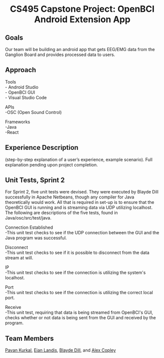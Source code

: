 <h1 align = "center">
CS495 Capstone Project: OpenBCI Android Extension App
</h1>

## Goals
Our team will be building an android app that gets EEG/EMG data from the Ganglion Board and provides processed data to users.

## Approach
   Tools <br>
      - Android Studio <br>
      - OpenBCI GUI <br>
      - Visual Studio Code <br>
	
   APIs <br>
      -OSC (Open Sound Control) <br>

   Frameworks <br>
      -Java <br>
      -React <br>

## Experience Description
(step-by-step explanation of a user’s experience, example scenario). Full explanation pending upon project completion.

## Unit Tests, Sprint 2
For Sprint 2, five unit tests were devised. They were executed by Blayde Dill successfully in Apache Netbeans, though any compiler for Java theoretically would work. All that is required in set-up is to ensure that the OpenBCI GUI is running and is streaming data via UDP utilizing localhost. The following are descriptions of the five tests, found in Java/osc/src/test/java.
   
   Connection Established <br>
   -This unit test checks to see if the UDP connection between the GUI and the Java program was successful. <br>

   Disconnect <br>
   -This unit test checks to see if it is possible to disconnect from the data stream at will. <br>
    
   IP <br>
   -This unit test checks to see if the connection is utilizing the system's localhost. <br>
   
   Port <br>
   -This unit test checks to see if the connection is utilizing the correct local port. <br>
   
   Receive <br>
   -This unit test, requiring that data is being streamed from OpenBCI's GUI, checks whether or not data is being sent from the GUI and received by the program.
   
## Team Members
[Pavan Kurkal](mailto:pkurkal@crimson.ua.edu), [Eian Landis](mailto:ellandis@crimson.ua.edu), [Blayde Dill](mailto:badill@crimson.ua.edu), and [Alex Copley](mailto:gacopley@crimson.ua.edu)
